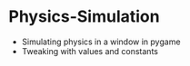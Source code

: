 # Physics-Simulation

- Simulating physics in a window in pygame
- Tweaking with values and constants
